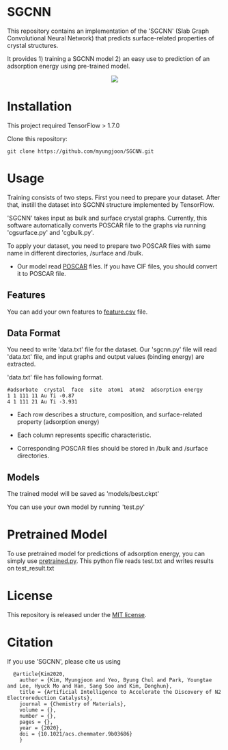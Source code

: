 # SGCNN
This repository contains an implementation of the 'SGCNN' (Slab Graph Convolutional Neural Network) that predicts surface-related properties of crystal structures.

It provides 1) training a SGCNN model 2) an easy use to prediction of an adsorption energy using pre-trained model.

<div align="center">
<img src="https://github.com/myungjoon/SGCNN/blob/master/achitecture.png"><br>
</div>



# Installation

This project required TensorFlow > 1.7.0

Clone this repository:

```
git clone https://github.com/myungjoon/SGCNN.git
```

# Usage
Training consists of two steps. First you need to prepare your dataset. After that, instill the dataset into SGCNN structure implemented by TensorFlow.

'SGCNN' takes input as bulk and surface crystal graphs. Currently, this software automatically converts POSCAR file to the graphs via running 'cgsurface.py' and 'cgbulk.py'.

To apply your dataset, you need to prepare two POSCAR files with same name in different directories, /surface and /bulk.

- Our model read [POSCAR](https://docs.rs/crate/vasp-poscar/0.2.0) files. If you have CIF files, you should convert it to POSCAR file.



## Features

You can add your own features to [feature.csv](https://github.com/myungjoon/SGCNN/blob/master/feature.csv) file.



## Data Format

You need to write 'data.txt' file for the dataset. Our 'sgcnn.py' file will read 'data.txt' file, and input graphs and output values (binding energy) are extracted.

'data.txt' file has following format.

```
#adsorbate  crystal  face  site  atom1  atom2  adsorption energy
1 1 111 11 Au Ti -0.87
4 1 111 21 Au Ti -3.931
```

- Each row describes a structure, composition, and surface-related property (adsorption energy)

- Each column represents specific characteristic.

- Corresponding POSCAR files should be stored in /bulk and /surface directories.



## Models

The trained model will be saved as 'models/best.ckpt'

You can use your own model by running 'test.py'



# Pretrained Model
To use pretrained model for predictions of adsorption energy, you can simply use [pretrained.py](https://github.com/myungjoon/SGCNN/SGCNN_pretrained.py). This python file reads test.txt and writes results on test_result.txt



# License

This repository is released under the [MIT license](https://github.com/myungjoon/SGCNN/blob/master/LICENSE).



# Citation

If you use 'SGCNN', please cite us using

```
  @article{Kim2020,
	author = {Kim, Myungjoon and Yeo, Byung Chul and Park, Youngtae and Lee, Hyuck Mo and Han, Sang Soo and Kim, Donghun},
	title = {Artificial Intelligence to Accelerate the Discovery of N2 Electroreduction Catalysts},
	journal = {Chemistry of Materials},
	volume = {},
	number = {},
	pages = {},
	year = {2020},
	doi = {10.1021/acs.chemmater.9b03686}
	}
```
